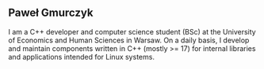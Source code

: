 ## Paweł Gmurczyk
I am a C++ developer and computer science student (BSc) at the University of Economics and Human Sciences in Warsaw. On a daily basis, I develop and maintain components written in C++ (mostly >= 17) for internal libraries and applications intended for Linux systems.


<!--
**pawelekg95/pawelekg95** is a ✨ _special_ ✨ repository because its `README.md` (this file) appears on your GitHub profile.

Here are some ideas to get you started:

- 🔭 I’m currently working on ...
- 🌱 I’m currently learning ...
- 👯 I’m looking to collaborate on ...
- 🤔 I’m looking for help with ...
- 💬 Ask me about ...
- 📫 How to reach me: ...
- 😄 Pronouns: ...
- ⚡ Fun fact: ...
-->
